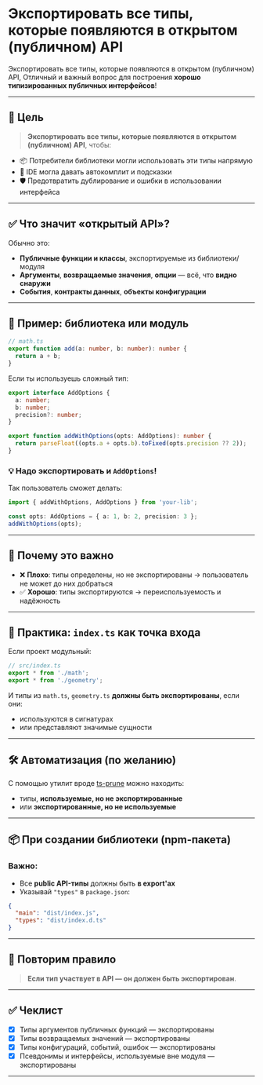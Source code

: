 # Экспортировать все типы, которые появляются в открытом (публичном) API

Экспортировать все типы, которые появляются в открытом (публичном) API, Отличный и важный вопрос для построения **хорошо типизированных публичных интерфейсов**!

---

## 📌 Цель

> **Экспортировать все типы, которые появляются в открытом (публичном) API**, чтобы:

* 📦 Потребители библиотеки могли использовать эти типы напрямую
* 🧩 IDE могла давать автокомплит и подсказки
* 🛡 Предотвратить дублирование и ошибки в использовании интерфейса

---

## ✅ Что значит «открытый API»?

Обычно это:

* **Публичные функции и классы**, экспортируемые из библиотеки/модуля
* **Аргументы**, **возвращаемые значения**, **опции** — всё, что **видно снаружи**
* **События**, **контракты данных**, **объекты конфигурации**

---

## 🧱 Пример: библиотека или модуль

```ts
// math.ts
export function add(a: number, b: number): number {
  return a + b;
}
```

Если ты используешь сложный тип:

```ts
export interface AddOptions {
  a: number;
  b: number;
  precision?: number;
}

export function addWithOptions(opts: AddOptions): number {
  return parseFloat((opts.a + opts.b).toFixed(opts.precision ?? 2));
}
```

### 💡 Надо экспортировать и `AddOptions`!

Так пользователь сможет делать:

```ts
import { addWithOptions, AddOptions } from 'your-lib';

const opts: AddOptions = { a: 1, b: 2, precision: 3 };
addWithOptions(opts);
```

---

## 🚨 Почему это важно

* ❌ **Плохо**: типы определены, но не экспортированы → пользователь не может до них добраться
* ✅ **Хорошо**: типы экспортируются → переиспользуемость и надёжность

---

## 🧰 Практика: `index.ts` как точка входа

Если проект модульный:

```ts
// src/index.ts
export * from './math';
export * from './geometry';
```

И типы из `math.ts`, `geometry.ts` **должны быть экспортированы**, если они:

* используются в сигнатурах
* или представляют значимые сущности

---

## 🛠 Автоматизация (по желанию)

С помощью утилит вроде [ts-prune](https://github.com/nadeesha/ts-prune) можно находить:

* типы, **используемые, но не экспортированные**
* или **экспортированные, но не используемые**

---

## 📦 При создании библиотеки (npm-пакета)

### Важно:

* Все **public API-типы** должны быть **в export'ах**
* Указывай `"types"` в `package.json`:

```json
{
  "main": "dist/index.js",
  "types": "dist/index.d.ts"
}
```

---

## 🔁 Повторим правило

> **Если тип участвует в API — он должен быть экспортирован**.

---

## ✅ Чеклист

* [x] Типы аргументов публичных функций — экспортированы
* [x] Типы возвращаемых значений — экспортированы
* [x] Типы конфигураций, событий, ошибок — экспортированы
* [x] Псевдонимы и интерфейсы, используемые вне модуля — экспортированы

---

